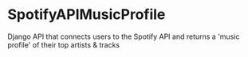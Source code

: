 # SpotifyAPIMusicProfile
Django API that connects users to the Spotify API and returns a 'music profile' of their top artists &amp; tracks
